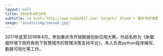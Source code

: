 ```yaml
---
layout: null
title: 2018年4月28号
subtitle: <a href="http://www.coda2017.com" target="_blank"> 重庆市开放数据创新应用大赛</a>
image: "assets/img/sense6.jpg"
---
```

2017年底至2018年4月，参加重庆市开放数据创新应用大赛，作品名称为《新数据环境下政府角色下智慧城市的管理决策支持平台》，本人负责python程序编写、数据可视化等工作。
